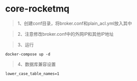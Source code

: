 # core-rocketmq

> 1、创建conf目录，将broker.conf和plain_acl.yml放入其中

> 2、注意修改broker.conf中的外网IP和其他IP地址

> 3、运行
```
docker-compose up -d
```
> 4、数据库兼容设置
```
lower_case_table_names=1
```